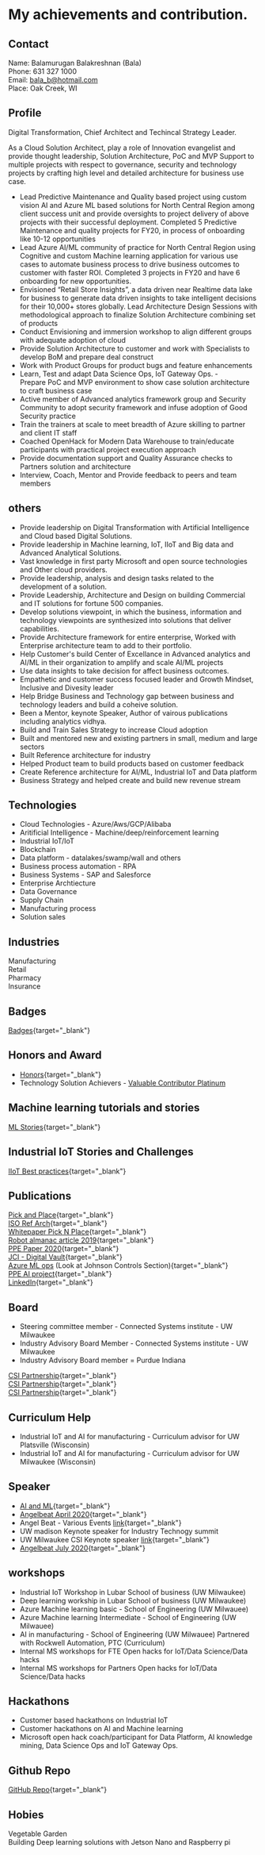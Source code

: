 # My achievements and contribution.

## Contact

Name: Balamurugan Balakreshnan (Bala) <br/>
Phone: 631 327 1000 <br/>
Email: bala_b@hotmail.com <br/>
Place: Oak Creek, WI <br/>

## Profile

Digital Transformation, Chief Architect and Techincal Strategy Leader.<br>

As a Cloud Solution Architect, play a role of Innovation evangelist and provide thought leadership, Solution Architecture, PoC and MVP Support to multiple projects with respect to governance, security and technology projects by crafting high level and detailed architecture for business use case.<br/>

- Lead Predictive Maintenance and Quality based project using custom vision AI and Azure ML based solutions for North Central Region among client success unit and provide oversights to project delivery of above projects with their successful deployment. Completed 5 Predictive Maintenance and quality projects for FY20, in process of onboarding like 10-12 opportunities
- Lead Azure AI/ML community of practice for North Central Region using Cognitive and custom Machine learning application for various use cases to automate business process to drive business outcomes to customer with faster ROI. Completed 3 projects in FY20 and have 6 onboarding for new opportunities.
- Envisioned “Retail Store Insights”,  a data driven near Realtime data lake for business to generate data driven insights to take intelligent decisions for their 10,000+ stores globally. 
Lead Architecture Design Sessions with methodological approach to finalize Solution Architecture combining set of products ​
- Conduct Envisioning and immersion workshop to align different groups with adequate adoption of cloud​
- Provide Solution Architecture to customer and work with Specialists to develop BoM and prepare deal construct​
- Work with Product Groups for product bugs and feature enhancements​
- Learn, Test and adapt Data Science Ops, IoT Gateway Ops.
​- Prepare PoC and MVP environment to show case solution architecture to craft business case​
- Active member of Advanced analytics framework group and Security Community to adopt security framework and infuse adoption of Good Security practice ​
- Train the trainers at scale to meet breadth of Azure skilling to partner and client IT staff​
- Coached OpenHack for Modern Data Warehouse to train/educate participants with practical project execution approach​
- Provide documentation support and Quality Assurance checks to Partners solution and architecture​
- Interview, Coach, Mentor and Provide feedback to peers and team members

## others

- Provide leadership on Digital Transformation with Artificial Intelligence and Cloud based Digital Solutions.
- Provide leadership in Machine learning, IoT, IIoT and Big data and Advanced Analytical Solutions.
- Vast knowledge in first party Microsoft and open source technologies and Other cloud providers.
- Provide leadership, analysis and design tasks related to the development of a solution.
- Provide Leadership, Architecture and Design on building Commercial and IT solutions for fortune 500 companies.
- Develop solutions viewpoint, in which the business, information and technology viewpoints are synthesized into solutions that deliver capabilities.
- Provide Architecture framework for entire enterprise, Worked with Enterprise architecture team to add to their portfolio.
- Help Customer's build Center of Excellance in Advanced analytics and AI/ML in their organization to amplify and scale AI/ML projects
- Use data insights to take decision for affect business outcomes.
- Empathetic and customer success focused leader and Growth Mindset, Inclusive and Divesity leader
- Help Bridge Business and Technology gap between business and technology leaders and build a coheive solution.
- Been a Mentor, keynote Speaker, Author of vairous publications including analytics vidhya.
- Build and Train Sales Strategy to increase Cloud adoption
- Built and mentored new and existing partners in small, medium and large sectors
- Built Reference architecture for industry
- Helped Product team to build products based on customer feedback
- Create Reference architecture for AI/ML, Industrial IoT and Data platform
- Business Strategy and helped create and build new revenue stream

## Technologies

- Cloud Technologies - Azure/Aws/GCP/Alibaba
- Aritificial Intelligence - Machine/deep/reinforcement learning
- Industrial IoT/IoT
- Blockchain
- Data platform - datalakes/swamp/wall and others
- Business process automation - RPA 
- Business Systems - SAP and Salesforce
- Enterprise Archtiecture
- Data Governance
- Supply Chain
- Manufacturing process
- Solution sales

## Industries

Manufacturing <br/>
Retail <br/>
Pharmacy <br/>
Insurance <br/>

## Badges

[Badges](https://www.youracclaim.com/users/balamurugan-balakreshnan/badges?sort=-state_updated_at&page=1){target="_blank"}

## Honors and Award

- [Honors](https://github.com/balakreshnan/balakreshnan.github.io/blob/master/images/appreciationcertificate.jpg){target="_blank"}
- Technology Solution Achievers - [Valuable Contributor Platinum](https://www.youracclaim.com/badges/a424411b-f7ad-4aa2-b46e-905487388b00)

## Machine learning tutorials and stories

[ML Stories](https://github.com/balakreshnan/balakreshnan.github.io/blob/master/ML/MLStories.md){target="_blank"}

## Industrial IoT Stories and Challenges

[IIoT Best practices](https://github.com/balakreshnan/balakreshnan.github.io/blob/master/IoT/IIoTStories.md){target="_blank"}

## Publications

[Pick and Place](https://github.com/balakreshnan/AIInManufacturing/blob/master/Pick%20and%20Place%20-%20Microsoft%20Rockwell%20Whitepaper.pdf){target="_blank"} <br/>
[ISO Ref Arch](https://github.com/balakreshnan/AIInManufacturing/blob/master/isoRefArch.pdf){target="_blank"} <br/>
[Whitepaper Pick N Place](https://github.com/balakreshnan/AIInManufacturing/blob/master/whitepaperpickandplace.md){target="_blank"} <br/>
[Robot almanac article 2019](https://github.com/balakreshnan/robotalmanac/blob/master/roboticalmanac2020.md){target="_blank"} <br/>
[PPE Paper 2020](https://www.sciencedirect.com/science/article/pii/S2351978920310556){target="_blank"} <br/>
[JCI - Digital Vault](https://azure.microsoft.com/en-us/blog/johnson-controls-tackles-a-15b-building-industry-problem-with-azure-cosmos-db/){target="_blank"}<br/>
[Azure ML ops](https://gigaom.com/report/delivering-on-the-vision-of-mlops/) (Look at Johnson Controls Section){target="_blank"} <br/>
[PPE AI project](https://azure.github.io/Vision-AI-DevKit-Pages/docs/community_project02/){target="_blank"} <br/>
[LinkedIn](https://www.linkedin.com/in/balamurugan-balakreshnan/){target="_blank"} <br/>

## Board

- Steering committee member - Connected Systems institute - UW Milwaukee
- Industry Advisory Board Member - Connected Systems institute - UW Milwaukee 
- Industry Advisory Board member = Purdue Indiana 

[CSI Partnership](https://www.jsonline.com/story/news/education/2019/06/24/microsoft-partners-uw-milwaukee-advance-use-smart-tech/1546724001/){target="_blank"}<br/>
[CSI Partnership](https://uwm.edu/news/microsoft-corp-president-announces-donation-worth-more-than-1-5-million-to-uw-milwaukees-connected-systems-institute/){target="_blank"} <br/>
[CSI Partnership](https://www.bizjournals.com/milwaukee/news/2019/06/25/wisconsin-now-among-top-tier-of-states-where.html){target="_blank"} <br/>

## Curriculum Help

- Industrial IoT and AI for manufacturing - Curriculum advisor for UW Platsville (Wisconsin)
- Industrial IoT and AI for manufacturing - Curriculum advisor for UW Milwaukee (Wisconsin)

## Speaker

- [AI and ML](https://www.angelbeat.com/microsoft-april-30-virtual-summit/){target="_blank"}
- [Angelbeat April 2020](https://www.youtube.com/watch?v=fcPSq91J2yk&list=PLW5Fjy7MTRY74fcCN5Z4S9VvgFuQZunf5&index=12&t=0s){target="_blank"}
- Angel Beat - Various Events [link](https://www.youtube.com/watch?v=fcPSq91J2yk&list=PLW5Fjy7MTRY74fcCN5Z4S9VvgFuQZunf5&index=20&t=0s){target="_blank"}
- UW madison Keynote speaker for Industry Technogy summit
- UW Milwaukee CSI Keynote speaker [link](https://uwm.edu/csi/new_events/){target="_blank"}
- [Angelbeat July 2020](https://www.youtube.com/watch?v=u9GxffV8lqE&list=PLW5Fjy7MTRY74fcCN5Z4S9VvgFuQZunf5&index=9&t=0s){target="_blank"}

## workshops

- Industrial IoT Workshop in Lubar School of business (UW Milwaukee)
- Deep learning workship in Lubar School of business (UW Milwaukee)
- Azure Machine learning basic - School of Engineering (UW Milwauee)
- Azure Machine learning Intermediate - School of Engineering (UW Milwauee)
- AI in manufacturing - School of Engineering (UW Milwauee) Partnered with Rockwell Automation, PTC (Curriculum)
- Internal MS workshops for FTE Open hacks for IoT/Data Science/Data hacks
- Internal MS workshops for Partners Open hacks for IoT/Data Science/Data hacks

## Hackathons

- Customer based hackathons on Industrial IoT
- Customer hackathons on AI and Machine learning
- Microsoft open hack coach/participant for Data Platform, AI knowledge mining, Data Science Ops and IoT Gateway Ops.

## Github Repo

[GitHub Repo](https://github.com/balakreshnan){target="_blank"}

## Hobies

Vegetable Garden <br/>
Building Deep learning solutions with Jetson Nano and Raspberry pi<br/>
